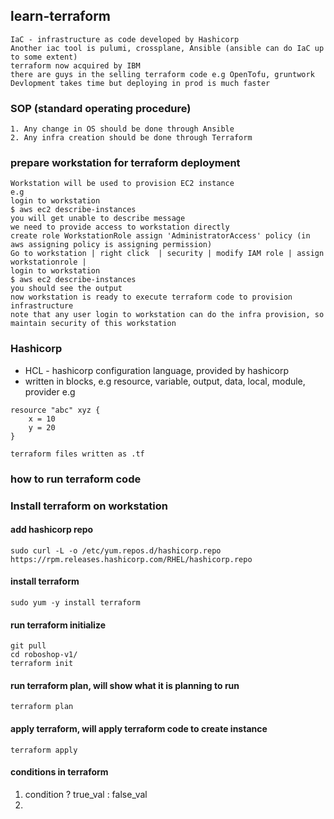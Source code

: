 ## learn-terraform
```text
IaC - infrastructure as code developed by Hashicorp
Another iac tool is pulumi, crossplane, Ansible (ansible can do IaC up to some extent)
terraform now acquired by IBM
there are guys in the selling terraform code e.g OpenTofu, gruntwork
Devlopment takes time but deploying in prod is much faster
```
### SOP (standard operating procedure)
```text
1. Any change in OS should be done through Ansible
2. Any infra creation should be done through Terraform
```
### prepare workstation for terraform deployment
```text
Workstation will be used to provision EC2 instance
e.g
login to workstation
$ aws ec2 describe-instances
you will get unable to describe message
we need to provide access to workstation directly
create role WorkstationRole assign 'AdministratorAccess' policy (in aws assigning policy is assigning permission)
Go to workstation | right click  | security | modify IAM role | assign workstationrole |
login to workstation
$ aws ec2 describe-instances
you should see the output
now workstation is ready to execute terraform code to provision infrastructure
note that any user login to workstation can do the infra provision, so maintain security of this workstation
```
### Hashicorp
- HCL - hashicorp configuration language, provided by hashicorp
- written in blocks, e.g resource, variable, output, data, local, module, provider
e.g
```text
resource "abc" xyz {
    x = 10
    y = 20
}

terraform files written as .tf
```
### how to run terraform code


### Install terraform on workstation

#### add hashicorp repo
```text
sudo curl -L -o /etc/yum.repos.d/hashicorp.repo https://rpm.releases.hashicorp.com/RHEL/hashicorp.repo
```
#### install terraform
```text
sudo yum -y install terraform
```
#### run terraform initialize
```text
git pull
cd roboshop-v1/
terraform init
```
#### run terraform plan, will show what it is planning to run
```text
terraform plan
```
#### apply terraform, will apply terraform code to create instance
```text
terraform apply
```
#### conditions in terraform
1. condition ? true_val : false_val
2. 


